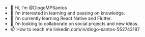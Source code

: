 - 👋 Hi, I’m @DiogoMPSantos
- 👀 I’m interested in learning and passing on knowledge.
- 🌱 I’m currently learning React Native and Flutter.
- 💞️ I’m looking to collaborate on social projects and new ideas.
- 📫 How to reach me linkedin.com/in/diogo-santos-552743187

<!---
DiogoMPSantos/DiogoMPSantos is a ✨ special ✨ repository because its `README.md` (this file) appears on your GitHub profile.
You can click the Preview link to take a look at your changes.
--->
